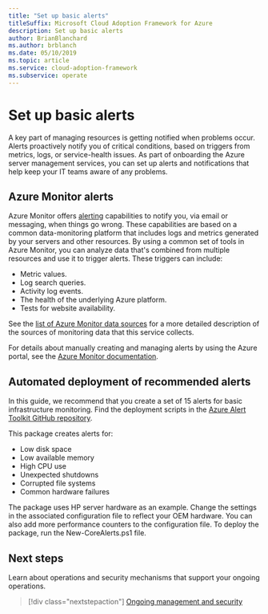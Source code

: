 ```yaml
---
title: "Set up basic alerts"
titleSuffix: Microsoft Cloud Adoption Framework for Azure
description: Set up basic alerts
author: BrianBlanchard
ms.author: brblanch
ms.date: 05/10/2019
ms.topic: article
ms.service: cloud-adoption-framework
ms.subservice: operate
---
```


# Set up basic alerts

A key part of managing resources is getting notified when problems occur. Alerts proactively notify you of critical conditions, based on triggers from metrics, logs, or service-health issues. As part of onboarding the Azure server management services, you can set up alerts and notifications that help keep your IT teams aware of any problems.

## Azure Monitor alerts

Azure Monitor offers [alerting](https://docs.microsoft.com/azure/azure-monitor/platform/alerts-overview) capabilities to notify you, via email or messaging, when things go wrong. These capabilities are based on a common data-monitoring platform that includes logs and metrics generated by your servers and other resources. By using a common set of tools in Azure Monitor, you can analyze data that's combined from multiple resources and use it to trigger alerts. These triggers can include:

- Metric values.
- Log search queries.
- Activity log events.
- The health of the underlying Azure platform.
- Tests for website availability.

See the [list of Azure Monitor data sources](https://docs.microsoft.com/azure/azure-monitor/platform/data-sources) for a more detailed description of the sources of monitoring data that this service collects.

For details about manually creating and managing alerts by using the Azure portal, see the [Azure Monitor documentation](https://docs.microsoft.com/azure/azure-monitor/platform/alerts-metric).

## Automated deployment of recommended alerts

In this guide, we recommend that you create a set of 15 alerts for basic infrastructure monitoring. Find the deployment scripts in the [Azure Alert Toolkit GitHub repository](https://github.com/Microsoft/manageability-toolkits).

This package creates alerts for:

- Low disk space
- Low available memory
- High CPU use
- Unexpected shutdowns
- Corrupted file systems
- Common hardware failures

The package uses HP server hardware as an example. Change the settings in the associated configuration file to reflect your OEM hardware. You can also add more performance counters to the configuration file. To deploy the package, run the New-CoreAlerts.ps1 file.

## Next steps

Learn about operations and security mechanisms that support your ongoing operations.

> [!div class="nextstepaction"]
> [Ongoing management and security](./ongoing-management-overview.md)
